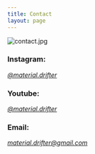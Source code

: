 ```yaml
---
title: Contact
layout: page
---
```


![contact.jpg](/uploads/contact.jpg)

### Instagram:
[*@material.drifter*](https://www.instagram.com/material.drifter/)
### Youtube:
[*@material.drifter*](https://www.youtube.com/@material.drifter)
### Email:
[*material.drifter@gmail.com*](mailto:material.drifter@gmail.com)
